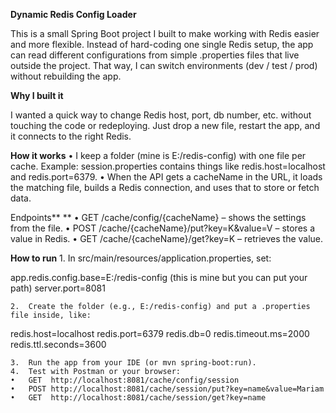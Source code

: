 
**Dynamic Redis Config Loader**

This is a small Spring Boot project I built to make working with Redis easier and more flexible.
Instead of hard-coding one single Redis setup, the app can read different configurations from simple .properties files that live outside the project. That way, I can switch environments (dev / test / prod) without rebuilding the app.

**Why I built it**

I wanted a quick way to change Redis host, port, db number, etc. without touching the code or redeploying. Just drop a new file, restart the app, and it connects to the right Redis.

**How it works**
	•	I keep a folder (mine is E:/redis-config) with one file per cache.
Example: session.properties contains things like redis.host=localhost and redis.port=6379.
	•	When the API gets a cacheName in the URL, it loads the matching file, builds a Redis connection, and uses that to store or fetch data.

Endpoints**
**	•	GET  /cache/config/{cacheName} – shows the settings from the file.
	•	POST /cache/{cacheName}/put?key=K&value=V – stores a value in Redis.
	•	GET  /cache/{cacheName}/get?key=K – retrieves the value.

**How to run**
	1.	In src/main/resources/application.properties, set:

app.redis.config.base=E:/redis-config (this is mine but you can put your path)
server.port=8081


	2.	Create the folder (e.g., E:/redis-config) and put a .properties file inside, like:

redis.host=localhost
redis.port=6379
redis.db=0
redis.timeout.ms=2000
redis.ttl.seconds=3600


	3.	Run the app from your IDE (or mvn spring-boot:run).
	4.	Test with Postman or your browser:
	•	GET  http://localhost:8081/cache/config/session
	•	POST http://localhost:8081/cache/session/put?key=name&value=Mariam
	•	GET  http://localhost:8081/cache/session/get?key=name
